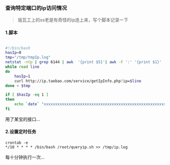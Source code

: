 ### 查询特定端口的ip访问情况

> 版瓦工上的ss老是有奇怪的ip连上来，写个脚本记录一下

#### 1.脚本

```bash

#!/bin/bash
hasIp=0
tmp="/tmp/tmpIp.log"
netstat -ntp | grep 6144 | awk  '{print $5}'| awk -F ':' '{print $1}' | sort | uniq > $tmp
while read line 
do 
	hasIp=1
	curl http://ip.taobao.com/service/getIpInfo.php?ip=$line
done < $tmp

if [ $hasIp -eq 1 ]
then
	echo `date` "xxxxxxxxxxxxxxxxxxxxxxxxxxxxxxxxxxxxxxxxxxxxxxxxxxxxxx"
fi
```

用了某宝的接口...



#### 2.设置定时任务

```shell
crontab -e
*/10 * * * * /bin/bash /root/queryip.sh >> /tmp/ip.log
```

每十分钟执行一次...
